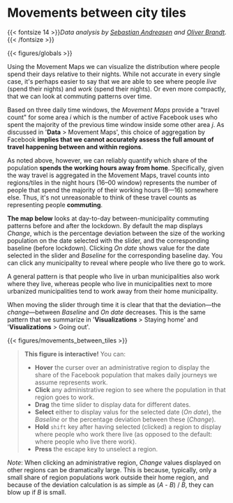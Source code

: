 # **Movements between city tiles**
{{< fontsize 14 >}}*Data analysis by [Sebastian Andreasen](mailto:sstan@dtu.dk) and [Oliver Brandt](mailto:ob95@me.com).*{{< /fontsize >}}

{{< figures/globals >}}

<!-- {{< vspace 20 >}} -->

Using the Movement Maps we can visualize the distribution where people spend their days relative to their nights. While not accurate in every single case, it's perhaps easier to say that we are able to see where people *live* (spend their nights) and *work* (spend their nights). Or even more compactly, that we can look at commuting patterns over time.

Based on three daily time windows, the *Movement Maps* provide a "travel count" for some area *i* which is the number of active Facebook uses who spent the majority of the previous time window inside some other area *j*. As discussed in '**Data** > Movement Maps', this choice of aggregation by Facebook **implies that we cannot accurately assess the full amount of travel happening between and within regions**.

As noted above, however, we can reliably quantify which share of the population **spends the working hours away from home**. Specifically, given the way travel is aggregated in the Movement Maps, travel counts into regions/tiles in the night hours (16–00 window) represents the number of people that spend the majority of their working hours (8—16) somewhere else. Thus, it's not unreasonable to think of these travel counts as representing people **commuting**.

**The map below** looks at day-to-day between-municipality commuting patterns before and after the lockdown. By default the map displays *Change*, which is the percentage deviation between the size of the working population on the date selected with the slider, and the corresponding baseline (before lockdown). Clicking *On date* shows value for the date selected in the slider and *Baseline* for the corresponding baseline day. You can click any municipality to reveal where people who live there go to work.

A general pattern is that people who live in urban municipalities also work where they live, whereas people who live in municipalities next to more urbanized municipalities tend to work away from their home municipality.

When moving the slider through time it is clear that that the deviation—the *change*—between *Baseline* and *On date* decreases. This is the same pattern that we summarize in '**Visualizations** > Staying home' and '**Visualizations** > Going out'.

{{< figures/movements_between_tiles >}}

> **This figure is interactive!** You can:
> * **Hover** the curser over an administrative region to display the share of the Facebook population that makes daily journeys we assume represents work.
> * **Click** any administrative region to see where the population in that region goes to work.
> * **Drag** the time slider to display data for different dates.
> * **Select** either to display valus for the selected date (*On date*), the *Baseline* or the percentage deviation between these (*Change*).
> * **Hold** `shift` key after having selected (clicked) a region to display where people who work there live (as opposed to the default: where people who live there work).
> * **Press** the escape key to unselect a region.

*Note*: When clicking an administrative region, *Change* values displayed on other regions can be dramatically large. This is because, typically, only a small share of region populations work outside their home region, and because of the deviation calculation is as simple as (*A* - *B*) / *B*, they can blow up if *B* is small.
